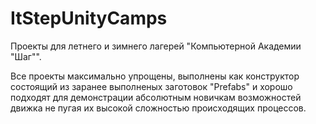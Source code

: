 # ItStepUnityCamps
Проекты для летнего и зимнего лагерей "Компьютерной Академии "Шаг"".

Все проекты максимально упрощены, выполнены как конструктор состоящий из заранее выполненых заготовок "Prefabs" и хорошо подходят для демонстрации абсолютным новичкам возможностей движка не пугая их высокой сложностью происходящих процессов.